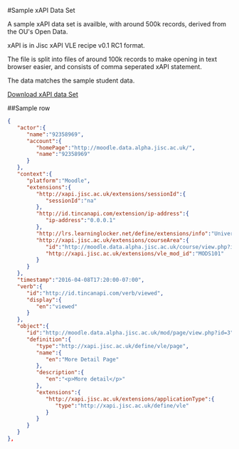 #Sample xAPI Data Set

A sample xAPI data set is availble, with around 500k records, derived from the OU's Open Data. 

xAPI is in Jisc xAPI VLE recipe v0.1 RC1 format.

The file is split into files of around 100k records to make opening in text browser easier, and consists of comma seperated xAPI statement.

The data matches the sample student data.

[Download xAPI data Set](xapi-test-set-v2.zip)

##Sample row
``` JSON
{  
   "actor":{  
      "name":"92358969",
      "account":{  
         "homePage":"http://moodle.data.alpha.jisc.ac.uk/",
         "name":"92358969"
      }
   },
   "context":{  
      "platform":"Moodle",
      "extensions":{  
         "http://xapi.jisc.ac.uk/extensions/sessionId":{  
            "sessionId":"na"
         },
         "http://id.tincanapi.com/extension/ip-address":{  
            "ip-address":"0.0.0.1"
         },
         "http://lrs.learninglocker.net/define/extensions/info":"University of Jisc Moodle",
         "http://xapi.jisc.ac.uk/extensions/courseArea":{  
            "id":"http://moodle.data.alpha.jisc.ac.uk/course/view.php?id=3",
            "http://xapi.jisc.ac.uk/extensions/vle_mod_id":"MODS101"
         }
      }
   },
   "timestamp":"2016-04-08T17:20:00-07:00",
   "verb":{  
      "id":"http://id.tincanapi.com/verb/viewed",
      "display":{  
         "en":"viewed"
      }
   },
   "object":{  
      "id":"http://moodle.data.alpha.jisc.ac.uk/mod/page/view.php?id=3",
      "definition":{  
         "type":"http://xapi.jisc.ac.uk/define/vle/page",
         "name":{  
            "en":"More Detail Page"
         },
         "description":{  
            "en":"<p>More detail</p>"
         },
         "extensions":{
            "http://xapi.jisc.ac.uk/extensions/applicationType":{  
               "type":"http://xapi.jisc.ac.uk/define/vle"
            }
         }
      }
   }
},
```
